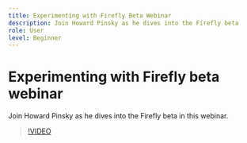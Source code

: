 ```yaml
---
title: Experimenting with Firefly Beta Webinar
description: Join Howard Pinsky as he dives into the Firefly beta
role: User
level: Beginner
---
```

# Experimenting with Firefly beta webinar

Join Howard Pinsky as he dives into the Firefly beta in this webinar.

>[!VIDEO](https://video.tv.adobe.com/v/3420252?quality=12&learn=on&hidetitle=true)
